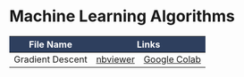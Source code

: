 # Machine Learning Algorithms

<table>
    <thead>
        <tr style="background-color:#2E3F5E;color:white">
            <th>File Name</th><th colspan=2>Links</th>
        </tr>
    </thead>
    <tbody>
        <tr>
            <td>Gradient Descent</td>
            <td><a href="https://nbviewer.jupyter.org/github/PSKP-95/Machine_Learning_Algos/blob/master/Gradient_Descent.ipynb">nbviewer</a></td>
            <td><a href="https://colab.research.google.com/github/PSKP-95/Machine_Learning_Algos/blob/master/Gradient_Descent.ipynb">Google Colab</a></td>
        </tr>
    </tbody>
</table>

